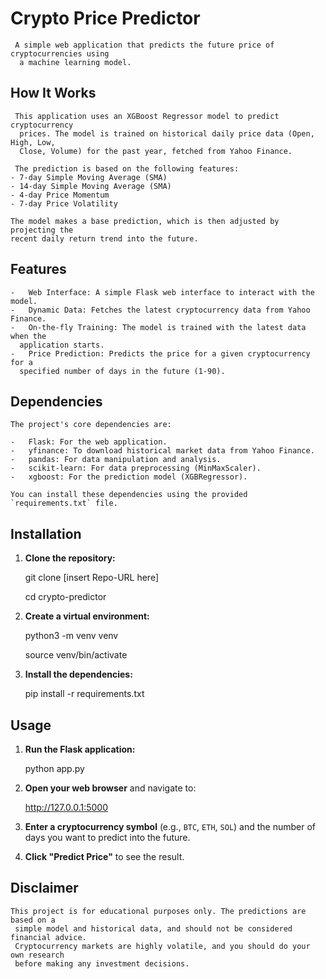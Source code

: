 # Crypto Price Predictor
    
     A simple web application that predicts the future price of cryptocurrencies using
      a machine learning model.
    
## How It Works
    
     This application uses an XGBoost Regressor model to predict cryptocurrency
      prices. The model is trained on historical daily price data (Open, High, Low,
      Close, Volume) for the past year, fetched from Yahoo Finance.
    
     The prediction is based on the following features:
    - 7-day Simple Moving Average (SMA)
    - 14-day Simple Moving Average (SMA)
    - 4-day Price Momentum
    - 7-day Price Volatility
   
    The model makes a base prediction, which is then adjusted by projecting the
    recent daily return trend into the future.
   
## Features
   
    -   Web Interface: A simple Flask web interface to interact with the model.
    -   Dynamic Data: Fetches the latest cryptocurrency data from Yahoo Finance.
    -   On-the-fly Training: The model is trained with the latest data when the
      application starts.
    -   Price Prediction: Predicts the price for a given cryptocurrency for a
      specified number of days in the future (1-90).
   
## Dependencies
   
    The project's core dependencies are:
   
    -   Flask: For the web application.
    -   yfinance: To download historical market data from Yahoo Finance.
    -   pandas: For data manipulation and analysis.
    -   scikit-learn: For data preprocessing (MinMaxScaler).
    -   xgboost: For the prediction model (XGBRegressor).
   
    You can install these dependencies using the provided `requirements.txt` file.
   
## Installation
   
1.  **Clone the repository:**

      git clone [insert Repo-URL here]
    
      cd crypto-predictor


   
3.  **Create a virtual environment:**

      python3 -m venv venv
    
      source venv/bin/activate

   
5.  **Install the dependencies:**

      pip install -r requirements.txt



 ## Usage
   
1.  **Run the Flask application:**

      python app.py

   
2.  **Open your web browser** and navigate to:

      http://127.0.0.1:5000


   
3.  **Enter a cryptocurrency symbol** (e.g., `BTC`, `ETH`, `SOL`) and the number
     of days you want to predict into the future.
   
4.  **Click "Predict Price"** to see the result.
   
 ## Disclaimer
   
    This project is for educational purposes only. The predictions are based on a
     simple model and historical data, and should not be considered financial advice.
     Cryptocurrency markets are highly volatile, and you should do your own research
     before making any investment decisions.
